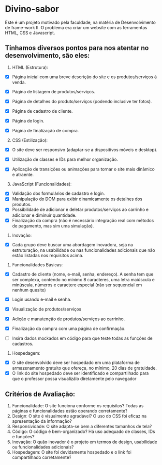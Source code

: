 # Divino-sabor

Este é um projeto motivado pela faculdade, na matéria de Desenvolvimento de frame-work II.
O problema era criar um website com as ferramentas HTML, CSS e Javascript.

## Tinhamos diversos pontos para nos atentar no desenvolvimento, são eles:
1. HTML (Estrutura):
- [x] Página inicial com uma breve descrição do site e os produtos/serviços à venda.
- [x] Página de listagem de produtos/serviços.
- [x] Página de detalhes do produto/serviços (podendo inclusive ter fotos).
- [x] Página de cadastro de cliente.
- [x] Página de login.
- [x] Página de finalização de compra.


2. CSS (Estilização):
- [x] O site deve ser responsivo (adaptar-se a dispositivos móveis e desktop).
- [x] Utilização de classes e IDs para melhor organização.
- [x] Aplicação de transições ou animações para tornar o site mais dinâmico e atraente.


3. JavaScript (Funcionalidades):
- [x] Validação dos formulários de cadastro e login.
- [x] Manipulação do DOM para exibir dinamicamente os detalhes dos produtos.
- [x] Possibilidade de adicionar e deletar produtos/serviços ao carrinho e adicionar e diminuir quantidade.
- [x] Finalização da compra (não é necessário integração real com métodos de pagamento, mas sim uma
simulação).

1. Inovação:
- [x] Cada grupo deve buscar uma abordagem inovadora, seja na estruturação, na usabilidade ou nas
funcionalidades adicionais que não estão listadas nos requisitos acima.

1. Funcionalidades Básicas:
- [x] Cadastro de cliente (nome, e-mail, senha, endereço). A senha tem que ser complexa, contendo no
mínimo 8 caracteres, uma letra maiúscula e minúscula, números e caractere especial (não ser
sequencial em nenhum quesito)
- [x] Login usando e-mail e senha.
- [x] Visualização de produtos/serviços
- [x] Adição e manutenção de produtos/serviços ao carrinho.
- [x] Finalização da compra com uma página de confirmação.
- [ ] Insira dados mockados em código para que teste todas as funções de cadastros.


1. Hospedagem:
- [x] O site desenvolvido deve ser hospedado em uma plataforma de armazenamento gratuito que ofereça,
no mínimo, 20 dias de gratuidade.
- [x] O link do site hospedado deve ser identificado e compartilhado para que o professor possa visualizálo diretamente pelo navegador
## Critérios de Avaliação:
1. Funcionalidade: O site funciona conforme os requisitos? Todas as páginas e funcionalidades estão operando
corretamente?
1. Design: O site é visualmente agradável? O uso do CSS foi eficaz na apresentação da informação?
2. Responsividade: O site adapta-se bem a diferentes tamanhos de tela?
3. Código: O código é bem-organizado? Há uso adequado de classes, IDs e funções?
4. Inovação: O quão inovador é o projeto em termos de design, usabilidade ou funcionalidades adicionais?
5. Hospedagem: O site foi devidamente hospedado e o link foi compartilhado corretamente?
